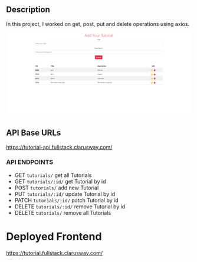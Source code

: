 ## Description
In this project, I worked on get, post, put and delete operations using axios.
<br>

![tutorial](./tutorial.png)


## API Base URLs

https://tutorial-api.fullstack.clarusway.com/

### API ENDPOINTS

- GET `tutorials/` get all Tutorials
- GET `tutorials/:id/` get Tutorial by id
- POST `tutorials/` add new Tutorial
- PUT `tutorials/:id/` update Tutorial by id
- PATCH `tutorials/:id/` patch Tutorial by id
- DELETE `tutorials/:id/` remove Tutorial by id
- DELETE `tutorials/` remove all Tutorials

# Deployed Frontend

https://tutorial.fullstack.clarusway.com/
